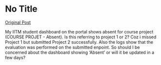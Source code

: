 # No Title

[Original Post](https://discourse.onlinedegree.iitm.ac.in/t/169029/429)

<p>My IITM student dashboard on the portal shows absent for course project (COURSE PROJET - Absent). Is this referring to project 1 or 2? Coz i missed Project 1 but submitted Project 2 successfully. Also the logs show that the evaluation was performed on the submitted enpoint. So should I be concerned about the dashboard showing ‘Absent’ or will it be updated in a few days?</p>